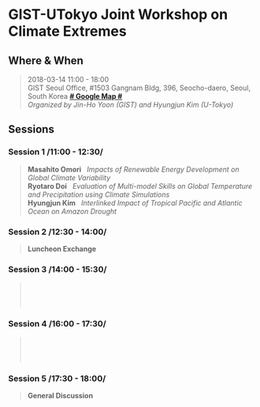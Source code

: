 # GIST-UTokyo Joint Workshop on Climate Extremes

## Where & When 	
  > 2018-03-14 11:00 - 18:00 <br />
  > GIST Seoul Office, #1503 Gangnam Bldg, 396, Seocho-daero, Seoul, South Korea [**# Google Map #**](https://goo.gl/maps/EqFeJZRTqbn) <br />
  > _Organized by Jin-Ho Yoon (GIST) and Hyungjun Kim (U-Tokyo)_

## Sessions 

### Session 1 /11:00 - 12:30/

  > **Masahito Omori** &nbsp;&nbsp;_Impacts of Renewable Energy Development on Global Climate Variability_<br />
  > **Ryotaro Doi**    &nbsp;&nbsp;_Evaluation of Multi-model Skills on Global Temperature and Precipitation using Climate Simulations_<br />
  > **Hyungjun Kim**   &nbsp;&nbsp;_Interlinked Impact of Tropical Pacific and Atlantic Ocean on Amazon Drought_

### Session 2 /12:30 - 14:00/	
  > **Luncheon Exchange**

### Session 3 /14:00 - 15:30/
  > <br />
  > <br />
  > <br />
 
### Session 4 /16:00 - 17:30/	
  > <br />
  > <br />
  > <br />

### Session 5 /17:30 - 18:00/
  > **General Discussion**

<!--stackedit_data:
eyJoaXN0b3J5IjpbLTg5NzExNzI5XX0=
-->
